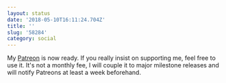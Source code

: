 ```yaml
---
layout: status
date: '2018-05-10T16:11:24.704Z'
title: ''
slug: '58284'
category: social
---
```

My [Patreon](https://www.patreon.com/hartlco) is now ready. If you really insist on supporting me, feel free to use it. It&#39;s not a monthly fee, I will couple it to major milestone releases and will notify Patreons at least a week beforehand. 
